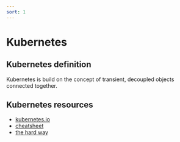 ```yaml
---
sort: 1
---
```

# Kubernetes

## Kubernetes definition
Kubernetes is build on the concept of transient, decoupled objects connected together.

## Kubernetes resources

- [kubernetes.io](https://kubernetes.io/)
- [cheatsheet](https://kubernetes.io/docs/reference/kubectl/cheatsheet/)
- [the hard way](https://github.com/kelseyhightower/kubernetes-the-hard-way)